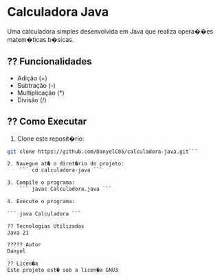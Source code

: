 # Calculadora Java

Uma calculadora simples desenvolvida em Java que realiza opera��es matem�ticas b�sicas.

## ?? Funcionalidades

- Adição (+)
- Subtração (-)
- Multiplicação (*)
- Divisão (/)

## ?? Como Executar

1. Clone este reposit�rio:
```bash
git clone https://github.com/DanyelC05/calculadora-java.git```

2. Navegue at� o diret�rio do projeto:
    ``` cd calculadora-java ```

3. Compile o programa:
    ``` javac Calculadora.java ```

4. Execute o programa:

``` java Calculadora ```

?? Tecnologias Utilizadas
Java 21

????? Autor
Danyel

?? Licen�a
Este projeto est� sob a licen�a GNU3   
